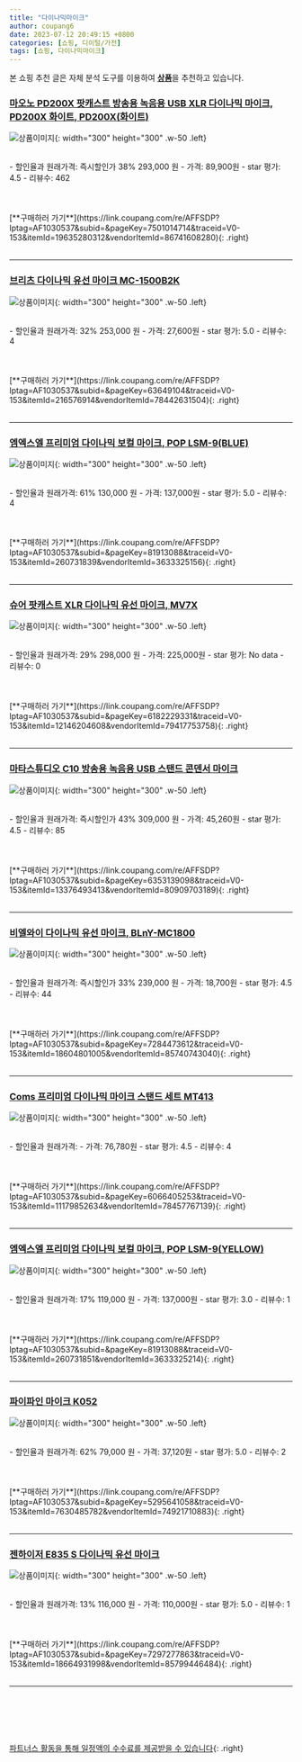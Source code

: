 ```yaml
---
title: "다이나믹마이크"
author: coupang6
date: 2023-07-12 20:49:15 +0800
categories: [쇼핑, 디이털/가전]
tags: [쇼핑, 다이나믹마이크]
---
```


본 쇼핑 추천 글은 자체 분석 도구를 이용하여 [**상품**](https://link.coupang.com/a/bao1ui)을 추천하고 있습니다.

### [마오노 PD200X 팟캐스트 방송용 녹음용 USB XLR 다이나믹 마이크, PD200X 화이트, PD200X(화이트)](https://link.coupang.com/re/AFFSDP?lptag=AF1030537&subid=&pageKey=7501014714&traceid=V0-153&itemId=19635280312&vendorItemId=86741608280)

![상품이미지](https://thumbnail8.coupangcdn.com/thumbnails/remote/230x230ex/image/vendor_inventory/9100/a96ea4db28085ae2143c6956877b2856ac1245b0628782f0ca53b47d963c.jpg){: width="300" height="300" .w-50 .left}


<br>
- 할인율과 원래가격: 즉시할인가 38%  293,000   원
- 가격: 89,900원
- star 평가: 4.5
- 리뷰수: 462
<br>
<br>
<br>
<br>
[**구매하러 가기**](https://link.coupang.com/re/AFFSDP?lptag=AF1030537&subid=&pageKey=7501014714&traceid=V0-153&itemId=19635280312&vendorItemId=86741608280){: .right}
<br>
<br>

---

### [브리츠 다이나믹 유선 마이크 MC-1500B2K](https://link.coupang.com/re/AFFSDP?lptag=AF1030537&subid=&pageKey=63649104&traceid=V0-153&itemId=216576914&vendorItemId=78442631504)

![상품이미지](https://thumbnail7.coupangcdn.com/thumbnails/remote/230x230ex/image/vendor_inventory/5a36/d9b9c660b34d626b4fe866c455af534517550cf153eccb43a71adcc1f8a3.jpg){: width="300" height="300" .w-50 .left}


<br>
- 할인율과 원래가격: 32%  253,000   원
- 가격: 27,600원
- star 평가: 5.0
- 리뷰수: 4
<br>
<br>
<br>
<br>
[**구매하러 가기**](https://link.coupang.com/re/AFFSDP?lptag=AF1030537&subid=&pageKey=63649104&traceid=V0-153&itemId=216576914&vendorItemId=78442631504){: .right}
<br>
<br>

---

### [엠엑스엘 프리미엄 다이나믹 보컬 마이크, POP LSM-9(BLUE)](https://link.coupang.com/re/AFFSDP?lptag=AF1030537&subid=&pageKey=81913088&traceid=V0-153&itemId=260731839&vendorItemId=3633325156)

![상품이미지](https://thumbnail7.coupangcdn.com/thumbnails/remote/230x230ex/image/retail/images/2018/04/13/14/0/1a51c6af-9c73-4838-aa69-11a58536c611.jpg){: width="300" height="300" .w-50 .left}


<br>
- 할인율과 원래가격: 61%  130,000   원
- 가격: 137,000원
- star 평가: 5.0
- 리뷰수: 4
<br>
<br>
<br>
<br>
[**구매하러 가기**](https://link.coupang.com/re/AFFSDP?lptag=AF1030537&subid=&pageKey=81913088&traceid=V0-153&itemId=260731839&vendorItemId=3633325156){: .right}
<br>
<br>

---

### [슈어 팟캐스트 XLR 다이나믹 유선 마이크, MV7X](https://link.coupang.com/re/AFFSDP?lptag=AF1030537&subid=&pageKey=6182229331&traceid=V0-153&itemId=12146204608&vendorItemId=79417753758)

![상품이미지](https://thumbnail8.coupangcdn.com/thumbnails/remote/230x230ex/image/retail/images/2021/11/15/18/5/c859fb49-c4fe-4f67-9fc2-693f48821b34.jpg){: width="300" height="300" .w-50 .left}


<br>
- 할인율과 원래가격: 29%  298,000   원
- 가격: 225,000원
- star 평가: No data
- 리뷰수: 0
<br>
<br>
<br>
<br>
[**구매하러 가기**](https://link.coupang.com/re/AFFSDP?lptag=AF1030537&subid=&pageKey=6182229331&traceid=V0-153&itemId=12146204608&vendorItemId=79417753758){: .right}
<br>
<br>

---

### [마타스튜디오 C10 방송용 녹음용 USB 스탠드 콘덴서 마이크](https://link.coupang.com/re/AFFSDP?lptag=AF1030537&subid=&pageKey=6353139098&traceid=V0-153&itemId=13376493413&vendorItemId=80909703189)

![상품이미지](https://thumbnail6.coupangcdn.com/thumbnails/remote/230x230ex/image/vendor_inventory/93be/07e9dbb8280fea1b2f434ec3431c79712a71615c04ef5aa5e5c5096840be.jpg){: width="300" height="300" .w-50 .left}


<br>
- 할인율과 원래가격: 즉시할인가 43%  309,000   원
- 가격: 45,260원
- star 평가: 4.5
- 리뷰수: 85
<br>
<br>
<br>
<br>
[**구매하러 가기**](https://link.coupang.com/re/AFFSDP?lptag=AF1030537&subid=&pageKey=6353139098&traceid=V0-153&itemId=13376493413&vendorItemId=80909703189){: .right}
<br>
<br>

---

### [비엘와이 다이나믹 유선 마이크, BLnY-MC1800](https://link.coupang.com/re/AFFSDP?lptag=AF1030537&subid=&pageKey=7284473612&traceid=V0-153&itemId=18604801005&vendorItemId=85740743040)

![상품이미지](https://thumbnail6.coupangcdn.com/thumbnails/remote/230x230ex/image/retail/images/2023/04/21/13/4/5f08a784-c4f0-471d-9e25-0f809d3cba98.jpg){: width="300" height="300" .w-50 .left}


<br>
- 할인율과 원래가격: 즉시할인가 33%  239,000   원
- 가격: 18,700원
- star 평가: 4.5
- 리뷰수: 44
<br>
<br>
<br>
<br>
[**구매하러 가기**](https://link.coupang.com/re/AFFSDP?lptag=AF1030537&subid=&pageKey=7284473612&traceid=V0-153&itemId=18604801005&vendorItemId=85740743040){: .right}
<br>
<br>

---

### [Coms 프리미엄 다이나믹 마이크 스탠드 세트 MT413](https://link.coupang.com/re/AFFSDP?lptag=AF1030537&subid=&pageKey=6066405253&traceid=V0-153&itemId=11179852634&vendorItemId=78457767139)

![상품이미지](https://thumbnail9.coupangcdn.com/thumbnails/remote/230x230ex/image/rs_quotation_api/taycvvba/02f761b75832417f9512270dd1b776b4.jpg){: width="300" height="300" .w-50 .left}


<br>
- 할인율과 원래가격: 
- 가격: 76,780원
- star 평가: 4.5
- 리뷰수: 4
<br>
<br>
<br>
<br>
[**구매하러 가기**](https://link.coupang.com/re/AFFSDP?lptag=AF1030537&subid=&pageKey=6066405253&traceid=V0-153&itemId=11179852634&vendorItemId=78457767139){: .right}
<br>
<br>

---

### [엠엑스엘 프리미엄 다이나믹 보컬 마이크, POP LSM-9(YELLOW)](https://link.coupang.com/re/AFFSDP?lptag=AF1030537&subid=&pageKey=81913088&traceid=V0-153&itemId=260731851&vendorItemId=3633325214)

![상품이미지](https://thumbnail9.coupangcdn.com/thumbnails/remote/230x230ex/image/retail/images/2018/04/13/14/2/22fc6158-9ceb-4178-a4dd-af5034c8bed1.jpg){: width="300" height="300" .w-50 .left}


<br>
- 할인율과 원래가격: 17%  119,000   원
- 가격: 137,000원
- star 평가: 3.0
- 리뷰수: 1
<br>
<br>
<br>
<br>
[**구매하러 가기**](https://link.coupang.com/re/AFFSDP?lptag=AF1030537&subid=&pageKey=81913088&traceid=V0-153&itemId=260731851&vendorItemId=3633325214){: .right}
<br>
<br>

---

### [파이파인 마이크 K052](https://link.coupang.com/re/AFFSDP?lptag=AF1030537&subid=&pageKey=5295641058&traceid=V0-153&itemId=7630485782&vendorItemId=74921710883)

![상품이미지](https://thumbnail8.coupangcdn.com/thumbnails/remote/230x230ex/image/retail/images/1857956744544293-9d1f606e-e1cc-4cdf-b350-64a58d8768c4.png){: width="300" height="300" .w-50 .left}


<br>
- 할인율과 원래가격: 62%  79,000   원
- 가격: 37,120원
- star 평가: 5.0
- 리뷰수: 2
<br>
<br>
<br>
<br>
[**구매하러 가기**](https://link.coupang.com/re/AFFSDP?lptag=AF1030537&subid=&pageKey=5295641058&traceid=V0-153&itemId=7630485782&vendorItemId=74921710883){: .right}
<br>
<br>

---

### [젠하이저 E835 S 다이나믹 유선 마이크](https://link.coupang.com/re/AFFSDP?lptag=AF1030537&subid=&pageKey=7297277863&traceid=V0-153&itemId=18664931998&vendorItemId=85799446484)

![상품이미지](https://thumbnail10.coupangcdn.com/thumbnails/remote/230x230ex/image/vendor_inventory/fcf0/80daa90038abb89f1cb021b2a7532dee78729c57eba8d7b802107c5a24fa.jpg){: width="300" height="300" .w-50 .left}


<br>
- 할인율과 원래가격: 13%  116,000   원
- 가격: 110,000원
- star 평가: 5.0
- 리뷰수: 1
<br>
<br>
<br>
<br>
[**구매하러 가기**](https://link.coupang.com/re/AFFSDP?lptag=AF1030537&subid=&pageKey=7297277863&traceid=V0-153&itemId=18664931998&vendorItemId=85799446484){: .right}
<br>
<br>

---
<br><br><br><br><br> [파트너스 활동을 통해 일정액의 수수료를 제공받을 수 있습니다](https://link.coupang.com/a/bao1ui){: .right}